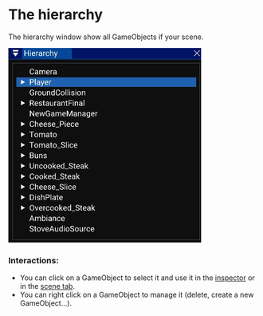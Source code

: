 # The hierarchy

The hierarchy window show all GameObjects if your scene.

![image](images/hierarchy.jpg)

### Interactions:

- You can click on a GameObject to select it and use it in the [inspector](./inspector.md) or in the [scene tab](./scene_tab.md).
- You can right click on a GameObject to manage it (delete, create a new GameObject...).